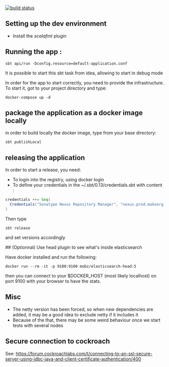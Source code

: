 [![build status](https://gitlab.com/makeorg-scala/make-api/badges/master/build.svg)](https://gitlab.com/makeorg-scala/make-api/commits/master)

## Setting up the dev environment

- Install the _scalafmt_ plugin

## Running the app :

```
sbt api/run -Dconfig.resource=default-application.conf
```

It is possible to start this sbt task from idea, allowing to start in debug mode


In order for the app to start correctly, you need to provide the infrastructure.
To start it, got to your project directory and type:

```
docker-compose up -d
```

## package the application as a docker image locally

in order to build locally the docker image, type from your base directory:

```
sbt publishLocal
```

## releasing the application

In order to start a release, you need:

- To login into the registry, using docker login
- To define your credentials in the ~/.sbt/0.13/credentials.sbt with content :

```scala
credentials ++= Seq(
  Credentials("Sonatype Nexus Repository Manager", "nexus.prod.makeorg.tech", "my-login", "my-password")
)
```

Then type 

```
sbt release
```

and set versions accordingly

## (Optionnal) Use head plugin to see what's inside elasticsearch

Have docker installed and run the following:

```
docker run --rm -it -p 9100:9100 mobz/elasticsearch-head:5
```

then you can connect to your $DOCKER_HOST (most likely localhost) 
on port 9100 with your browser to have the stats.

## Misc

- The netty version has been forced, so when new dependencies are added, it may be a good idea to exclude netty if it includes it
- Because of the that, there may be some weird behaviour once we start tests with several nodes

## Secure connection to cockroach

See: https://forum.cockroachlabs.com/t/connecting-to-an-ssl-secure-server-using-jdbc-java-and-client-certificate-authentication/400

